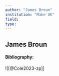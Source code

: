 ```yaml
---
author: "James Broun"
institution: "Make UK"
field:
type:
---
```


## James Broun
#### Bibliography:

![[@Cole2023-zp]]